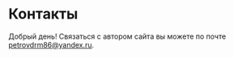 # Контакты

Добрый день! Связаться с автором сайта вы можете по почте [petrovdrm86@yandex.ru](mailto:petrovdrm86@yandex.ru).
